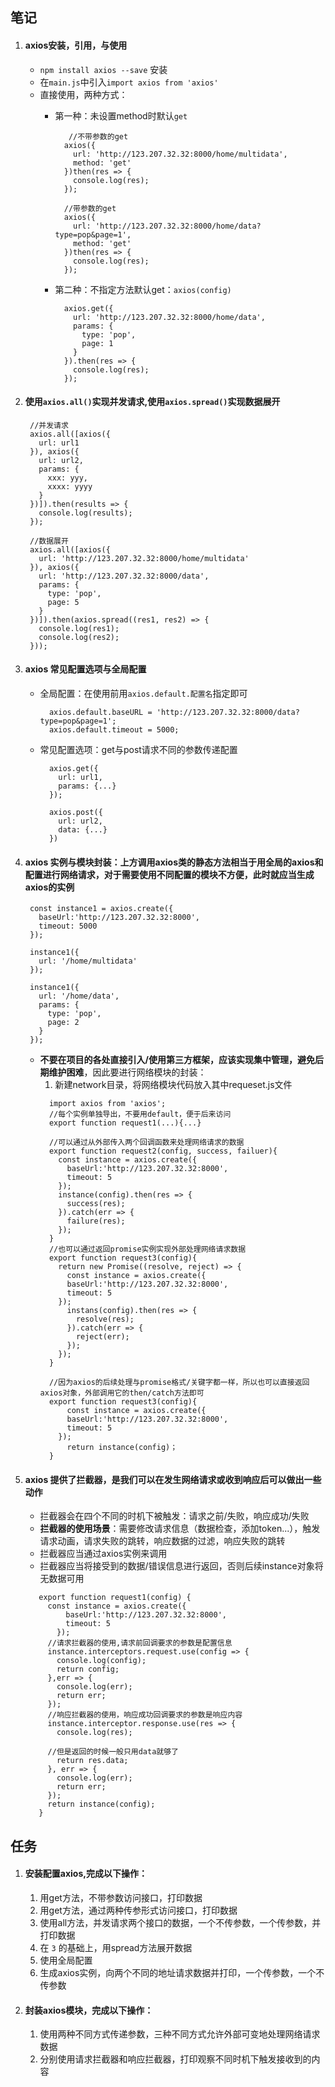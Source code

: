 ## 笔记
1. #### axios安装，引用，与使用
    + `npm install axios --save` 安装
    + 在`main.js`中引入`import axios from 'axios'`
    + 直接使用，两种方式：
      + 第一种：未设置method时默认`get`
        ```
           //不带参数的get
          axios({
            url: 'http://123.207.32.32:8000/home/multidata',
            method: 'get'
          })then(res => {
            console.log(res);
          });

          //带参数的get
          axios({
            url: 'http://123.207.32.32:8000/home/data?type=pop&page=1',
            method: 'get'
          })then(res => {
            console.log(res);
          });
        ```

      + 第二种：不指定方法默认get：`axios(config)`
        ```
          axios.get({
            url: 'http://123.207.32.32:8000/home/data',
            params: {
              type: 'pop',
              page: 1
            }
          }).then(res => {
            console.log(res);
          });
        ``` 

2. #### 使用`axios.all()`实现并发请求,使用`axios.spread()`实现数据展开
   ```
    //并发请求
    axios.all([axios({
      url: url1
    }), axios({
      url: url2,
      params: {
        xxx: yyy,
        xxxx: yyyy
      }
    })]).then(results => {
      console.log(results);
    }); 

    //数据展开
    axios.all([axios({
      url: 'http://123.207.32.32:8000/home/multidata'
    }), axios({
      url: 'http://123.207.32.32:8000/data',
      params: {
        type: 'pop',
        page: 5
      }
    })]).then(axios.spread((res1, res2) => {
      console.log(res1);
      console.log(res2);
    })); 
     ```

3. #### axios 常见配置选项与全局配置
    + 全局配置：在使用前用`axios.default.配置名`指定即可
      ```
        axios.default.baseURL = 'http://123.207.32.32:8000/data?type=pop&page=1';
        axios.default.timeout = 5000;
      ``` 
    + 常见配置选项：get与post请求不同的参数传递配置
      ```
        axios.get({
          url: url1,
          params: {...}
        });

        axios.post({
          url: url2,
          data: {...}
        })
      ```
4. #### axios 实例与模块封装：上方调用axios类的静态方法相当于用全局的axios和配置进行网络请求，对于需要使用不同配置的模块不方便，此时就应当生成axios的实例
    ```
     const instance1 = axios.create({
       baseUrl:'http://123.207.32.32:8000',
       timeout: 5000
     });

     instance1({
       url: '/home/multidata'
     });

     instance1({
       url: '/home/data',
       params: {
         type: 'pop',
         page: 2
       }
     });
    ```
    + **不要在项目的各处直接引入/使用第三方框架，应该实现集中管理，避免后期维护困难**，因此要进行网络模块的封装：
      1. 新建network目录，将网络模块代码放入其中requeset.js文件
      ```
        import axios from 'axios';
        //每个实例单独导出，不要用default，便于后来访问
        export function request1(...){...}

        //可以通过从外部传入两个回调函数来处理网络请求的数据
        export function request2(config, success, failuer){
          const instance = axios.create({
            baseUrl:'http://123.207.32.32:8000',
            timeout: 5
          });
          instance(config).then(res => {
            success(res);
          }).catch(err => {
            failure(res);
          });
        }
        //也可以通过返回promise实例实现外部处理网络请求数据
        export function request3(config){
          return new Promise((resolve, reject) => {
            const instance = axios.create({
            baseUrl:'http://123.207.32.32:8000',
            timeout: 5
          });
            instans(config).then(res => {
              resolve(res);
            }).catch(err => {
              reject(err);
            });
          });
        }

        //因为axios的后续处理与promise格式/关键字都一样，所以也可以直接返回axios对象，外部调用它的then/catch方法即可
        export function request3(config){
            const instance = axios.create({
            baseUrl:'http://123.207.32.32:8000',
            timeout: 5
          });
            return instance(config)；
        }
      ```
5. #### axios 提供了拦截器，是我们可以在发生网络请求或收到响应后可以做出一些动作
   + 拦截器会在四个不同的时机下被触发：请求之前/失败，响应成功/失败
   + **拦截器的使用场景**：需要修改请求信息（数据检查，添加token...），触发请求动画，请求失败的跳转，响应数据的过滤，响应失败的跳转
   + 拦截器应当通过axios实例来调用
   + 拦截器应当将接受到的数据/错误信息进行返回，否则后续instance对象将无数据可用
   ```
      export function request1(config) {
        const instance = axios.create({
            baseUrl:'http://123.207.32.32:8000',
            timeout: 5
          });
        //请求拦截器的使用,请求前回调要求的参数是配置信息
        instance.interceptors.request.use(config => {
          console.log(config);
          return config;
        },err => {
          console.log(err);
          return err;
        });
        //响应拦截器的使用，响应成功回调要求的参数是响应内容
        instance.interceptor.response.use(res => {
          console.log(res);

        //但是返回的时候一般只用data就够了
          return res.data;
        }, err => {
          console.log(err);
          return err;
        });
        return instance(config);
      }
   ```

## 任务
1.  #### 安装配置axios,完成以下操作：
    1. 用get方法，不带参数访问接口，打印数据
    2. 用get方法，通过两种传参形式访问接口，打印数据
    3. 使用all方法，并发请求两个接口的数据，一个不传参数，一个传参数，并打印数据
    4. 在 `3` 的基础上，用spread方法展开数据
    5. 使用全局配置
    6. 生成axios实例，向两个不同的地址请求数据并打印，一个传参数，一个不传参数
2. #### 封装axios模块，完成以下操作：
    1. 使用两种不同方式传递参数，三种不同方式允许外部可变地处理网络请求数据
    2. 分别使用请求拦截器和响应拦截器，打印观察不同时机下触发接收到的内容